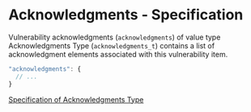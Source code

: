 # Acknowledgments - Specification

Vulnerability acknowledgments (`acknowledgments`) of value type Acknowledgments Type (`acknowledgments_t`) contains a
list of acknowledgment elements associated with this vulnerability item.

```javascript
"acknowledgments": {
  // ...
}
```

[Specification of Acknowledgments Type](../../types/acknowledgments-spec.en.md)

